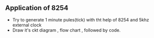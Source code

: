 ## Application of 8254
- Try to generate 1 minute pules(tick) with tht help of 8254 and 5khz external
clock
- Draw it's ckt diagram , flow chart , followed by code.
